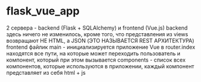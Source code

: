 # flask_vue_app
2 сервера - backend (Flask + SQLAlchemy) и frontend (Vue.js)
	backend
		здесь ничего не изменилось, кроме того, что представления из views возвращают НЕ HTML, а JSON (ЭТО НАЗЫВАЕТСЯ REST АРХИТЕКТУРА)
	frontend
		файлик main - инициализируется приложение Vue
		в router.index находятся все пути, на которые может переходить пользователь и компонент, который при этом вызывается
		components - список всех компонентов, которые используются в приложении, каждый компонент представляет из себя html + js
